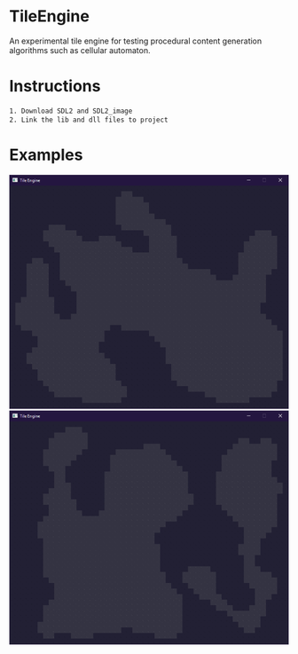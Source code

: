 # TileEngine
An experimental tile engine for testing procedural content generation algorithms such as cellular automaton.

<h1>Instructions</h1>

```
1. Download SDL2 and SDL2_image
2. Link the lib and dll files to project
```

<h1>Examples</h1>

<img src="img/example1.png"/>
<img src="img/example2.png"/>
